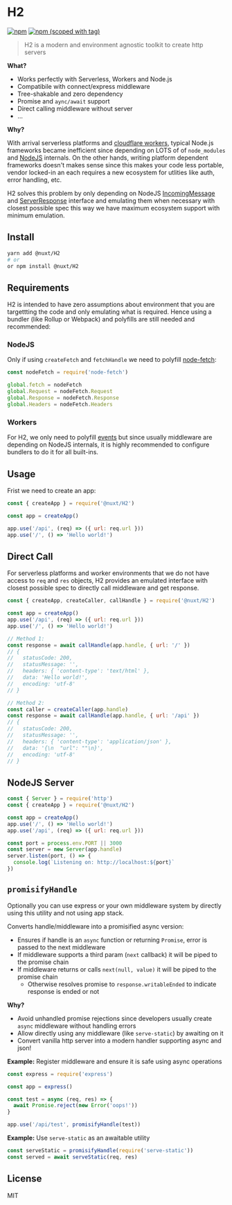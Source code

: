 # H2

[![npm](https://img.shields.io/npm/dm/h-2.svg?style=flat-square)](https://npmjs.com/package/h-2)
[![npm (scoped with tag)](https://img.shields.io/npm/v/h-2/latest.svg?style=flat-square)](https://npmjs.com/package/h-2)

> H2 is a modern and environment agnostic toolkit to create http servers

**What?**

- Works perfectly with Serverless, Workers and Node.js
- Compatibile with connect/express middleware
- Tree-shakable and zero dependency
- Promise and `aync/await` support
- Direct calling middleware without server
- ...

**Why?**

With arrival serverless platforms and [cloudflare workers](https://workers.cloudflare.com), typical
Node.js frameworks became inefficient since depending on LOTS of of `node_modules` and [NodeJS](https://nodejs.org) internals. On the other hands, writing platform dependent frameworks doesn't makes sense since this makes your code less portable, vendor locked-in an each requires a new ecosystem for utlities like auth, error handling, etc.

H2 solves this problem by only depending on NodeJS [IncomingMessage](https://nodejs.org/api/http.html#http_class_http_incomingmessage) and [ServerResponse](https://nodejs.org/api/http.html#http_class_http_serverresponse) interface and emulating them when necessary with closest possible spec this way we have maximum ecosystem support with minimum emulation.


## Install

```bash
yarn add @nuxt/H2
# or
or npm install @nuxt/H2
```

## Requirements

H2 is intended to have zero assumptions about environment that you are targettting the code and only
 emulating what is required. Hence using a bundler (like Rollup or Webpack) and
 polyfills are still needed and recommended:

### NodeJS

Only if using `createFetch` and `fetchHandle` we need to polyfill [node-fetch](https://www.npmjs.com/package/node-fetch):

```js
const nodeFetch = require('node-fetch')

global.fetch = nodeFetch
global.Request = nodeFetch.Request
global.Response = nodeFetch.Response
global.Headers = nodeFetch.Headers
```

### Workers

For H2, we only need to polyfill [events](https://www.npmjs.com/package/events) but since usually
middleware are depending on NodeJS internals, it is highly recommended to configure bundlers to do it for all built-ins.


## Usage

Frist we need to create an app:

```js
const { createApp } = require('@nuxt/H2')

const app = createApp()

app.use('/api', (req) => ({ url: req.url }))
app.use('/', () => 'Hello world!')
```

## Direct Call

For serverless platforms and worker environments that we do not have access to `req` and `res` objects,
H2 provides an emulated interface with closest possible spec to directly call middleware and get response.

```js
const { createApp, createCaller, callHandle } = require('@nuxt/H2')

const app = createApp()
app.use('/api', (req) => ({ url: req.url }))
app.use('/', () => 'Hello world!')

// Method 1:
const response = await callHandle(app.handle, { url: '/' })
// {
//   statusCode: 200,
//   statusMessage: '',
//   headers: { 'content-type': 'text/html' },
//   data: 'Hello world!',
//   encoding: 'utf-8'
// }

// Method 2:
const caller = createCaller(app.handle)
const response = await callHandle(app.handle, { url: '/api' })
// {
//   statusCode: 200,
//   statusMessage: '',
//   headers: { 'content-type': 'application/json' },
//   data: '{\n  "url": ""\n}',
//   encoding: 'utf-8'
// }
```

## NodeJS Server

```js
const { Server } = require('http')
const { createApp } = require('@nuxt/H2')

const app = createApp()
app.use('/', () => 'Hello world!')
app.use('/api', (req) => ({ url: req.url }))

const port = process.env.PORT || 3000
const server = new Server(app.handle)
server.listen(port, () => {
  console.log(`Listening on: http://localhost:${port}`
})
```

## `promisifyHandle`

Optionally you can use express or your own middleware system by directly using this utility and not using app stack.

Converts handle/middleware into a promisified async version:

- Ensures if handle is an `async` function or returning `Promise`, error is passed to the next middleware
- If middleware supports a third param (`next` callback) it will be piped to the promise chain
- If middleware returns or calls `next(null, value)` it will be piped to the promise chain
  - Otherwise resolves promise to `response.writableEnded` to indicate response is ended or not

**Why?**

- Avoid unhandled promise rejections since developers usually create `async` middleware without handling errors
- Allow directly using any middleware (like `serve-static`) by awaiting on it
- Convert vanilla http server into a modern handler supporting async and json!

**Example:** Register middleware and ensure it is safe using async operations

```js
const express = require('express')

const app = express()

const test = async (req, res) => {
  await Promise.reject(new Error('oops!'))
}

app.use('/api/test', promisifyHandle(test))
```

**Example:** Use `serve-static` as an awaitable utility

```js
const serveStatic = promisifyHandle(require('serve-static'))
const served = await serveStatic(req, res)
```

## License

MIT

